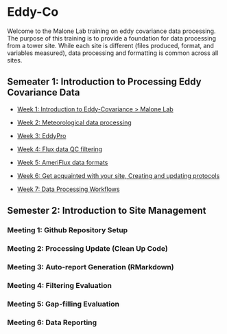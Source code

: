 # Eddy-Co
Welcome to the Malone Lab training on eddy covariance data processing. The purpose of this training is to provide a foundation for data processing from a tower site. While each site is different (files produced, format, and variables measured), data processing and formatting is common across all sites. 

## Semeater 1: Introduction to Processing Eddy Covariance Data

+ <a href="https://docs.google.com/presentation/d/1nduKbh0dpxQdfMj7-wOyK0zsN-l3RLpu/edit?usp=drive_link&ouid=100630405528702830421&rtpof=true&sd=true" > Week 1: Introduction to Eddy-Covariance > Malone Lab </a>

+ <a href="https://docs.google.com/presentation/d/1UHKtbTNbSyU5GDbXm6vAtXZIeiJO7z1qP07kJf2HUaI/edit?usp=sharing" > Week 2: Meteorological data processing </a>

+ <a href="https://docs.google.com/presentation/d/12QY-Lfpk2hCJcIma_nrDYEZ-ohE-k2DircugWqkW1rk/edit?usp=sharing" > Week 3: EddyPro </a>

+ <a href="https://docs.google.com/presentation/d/1wgSvQfiIT88M9TAmJiB5eb5-auTLwGH-9ogOTjwJ61A/edit?usp=drive_link" > Week 4: Flux data QC filtering </a>

+ <a href="https://docs.google.com/presentation/d/1NejejmY4kG6hkb9VQ2PuzhP86mTKcqY5Gy6N8uMaV2Q/edit?usp=sharing"> Week 5: AmeriFlux data formats </a>

+ <a href="https://docs.google.com/presentation/d/1Dqie3izhCmUxUv-sRhd1fgH7urVwDAK6Yjg-cTrEPJA/edit?usp=sharing"> Week 6: Get acquainted with your site, Creating and updating protocols </a>

+ <a href="https://docs.google.com/presentation/d/1Sv7_Z2tBm2GaWA3BQBQH9o5i0NKW_edfWR7Ua67dlYs/edit?usp=sharing "  > Week 7: Data Processing Workflows </a>

## Semester 2: Introduction to Site Management

### Meeting  1: Github Repository Setup
### Meeting  2: Processing Update (Clean Up Code)
### Meeting  3: Auto-report Generation (RMarkdown)
### Meeting  4: Filtering Evaluation
### Meeting  5: Gap-filling Evaluation
### Meeting  6: Data Reporting


